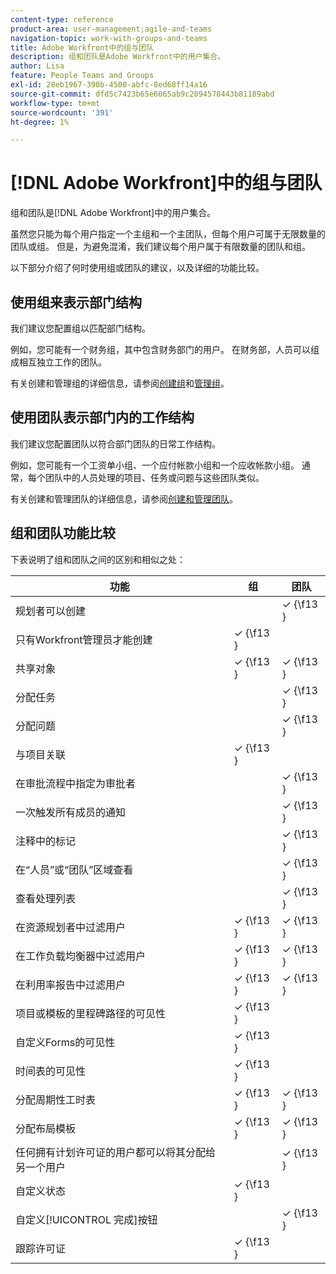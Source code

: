 ```yaml
---
content-type: reference
product-area: user-management;agile-and-teams
navigation-topic: work-with-groups-and-teams
title: Adobe Workfront中的组与团队
description: 组和团队是Adobe Workfront中的用户集合。
author: Lisa
feature: People Teams and Groups
exl-id: 28eb1967-390b-4500-abfc-8ed68ff14a16
source-git-commit: dfd5c7423b65e6065ab9c2094578443b81189abd
workflow-type: tm+mt
source-wordcount: '391'
ht-degree: 1%

---
```


# [!DNL Adobe Workfront]中的组与团队

<!-- Audited: 12/2023 -->

组和团队是[!DNL Adobe Workfront]中的用户集合。

虽然您只能为每个用户指定一个主组和一个主团队，但每个用户可属于无限数量的团队或组。 但是，为避免混淆，我们建议每个用户属于有限数量的团队和组。

以下部分介绍了何时使用组或团队的建议，以及详细的功能比较。

## 使用组来表示部门结构

我们建议您配置组以匹配部门结构。

例如，您可能有一个财务组，其中包含财务部门的用户。 在财务部，人员可以组成相互独立工作的团队。

有关创建和管理组的详细信息，请参阅[创建组](../../administration-and-setup/manage-groups/create-and-manage-groups/create-a-group.md)和[管理组](../../administration-and-setup/manage-groups/create-and-manage-groups/manage-a-group.md)。

## 使用团队表示部门内的工作结构

我们建议您配置团队以符合部门团队的日常工作结构。

例如，您可能有一个工资单小组、一个应付帐款小组和一个应收帐款小组。 通常，每个团队中的人员处理的项目、任务或问题与这些团队类似。

有关创建和管理团队的详细信息，请参阅[创建和管理团队](../../people-teams-and-groups/create-and-manage-teams/create-and-mange-teams.md)。

## 组和团队功能比较

下表说明了组和团队之间的区别和相似之处：

| **功能** | **组** | **团队** |
|---|---|---|
| 规划者可以创建 |  | ✓ {\f13 } |
| 只有Workfront管理员才能创建 | ✓ {\f13 } |  |
| 共享对象 | ✓ {\f13 } | ✓ {\f13 } |
| 分配任务 |  | ✓ {\f13 } |
| 分配问题 |  | ✓ {\f13 } |
| 与项目关联 | ✓ {\f13 } |  |
| 在审批流程中指定为审批者 |  | ✓ {\f13 } |
| 一次触发所有成员的通知 |  | ✓ {\f13 } |
| 注释中的标记 |  | ✓ {\f13 } |
| 在“人员”或“团队”区域查看 |  | ✓ {\f13 } |
| 查看处理列表 |  | ✓ {\f13 } |
| 在资源规划者中过滤用户 | ✓ {\f13 } | ✓ {\f13 } |
| 在工作负载均衡器中过滤用户 | ✓ {\f13 } | ✓ {\f13 } |
| 在利用率报告中过滤用户 | ✓ {\f13 } | ✓ {\f13 } |
| 项目或模板的里程碑路径的可见性 | ✓ {\f13 } |  |
| 自定义Forms的可见性 | ✓ {\f13 } |  |
| 时间表的可见性 | ✓ {\f13 } |  |
| 分配周期性工时表 | ✓ {\f13 } | ✓ {\f13 } |
| 分配布局模板 | ✓ {\f13 } | ✓ {\f13 } |
| 任何拥有计划许可证的用户都可以将其分配给另一个用户 |  | ✓ {\f13 } |
| 自定义状态 | ✓ {\f13 } |  |
| 自定义[!UICONTROL 完成]按钮 |  | ✓ {\f13 } |
| 跟踪许可证 | ✓ {\f13 } |  |
